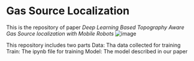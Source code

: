 Gas Source Localization
=====
This is the repository of paper _Deep Learning Based Topography Aware Gas Source localization with Mobile Robots_
![image](https://github.com/CHTiansweet/Topography-aware-Gas-Source-Localization/blob/main/overallperformance.png)

This repository includes two parts
Data: Tha data collected for training
Train: The ipynb file for training
Model: The model described in our paper
